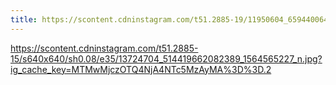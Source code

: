 ```yaml
---
title: https://scontent.cdninstagram.com/t51.2885-19/11950604_659440064193080_390223654_a.jpg
---
```


https://scontent.cdninstagram.com/t51.2885-15/s640x640/sh0.08/e35/13724704_514419662082389_1564565227_n.jpg?ig_cache_key=MTMwMjczOTQ4NjA4NTc5MzAyMA%3D%3D.2